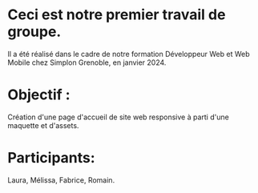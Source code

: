 # Ceci est notre premier travail de groupe.
 Il a été réalisé dans le cadre de notre formation Développeur Web et Web Mobile 
 chez Simplon Grenoble, en janvier 2024.

# Objectif : 

Création d'une page d'accueil de site web responsive à parti d'une maquette et d'assets.

# Participants: 
Laura, Mélissa, Fabrice, Romain.

